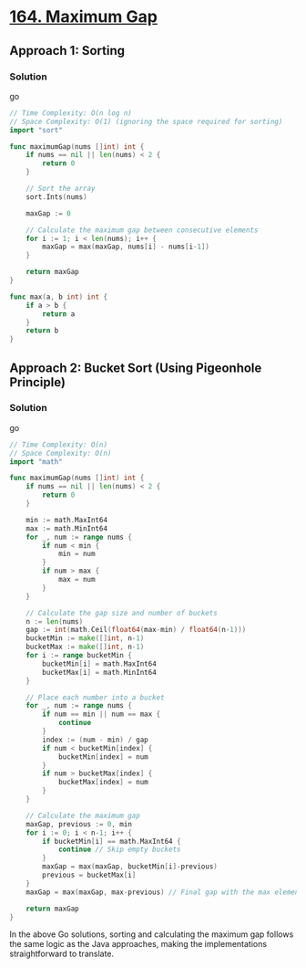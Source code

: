 # [164. Maximum Gap](https://leetcode.com/problems/maximum-gap/)

## Approach 1: Sorting

### Solution
go
```go
// Time Complexity: O(n log n)
// Space Complexity: O(1) (ignoring the space required for sorting)
import "sort"

func maximumGap(nums []int) int {
    if nums == nil || len(nums) < 2 {
        return 0
    }

    // Sort the array
    sort.Ints(nums)

    maxGap := 0

    // Calculate the maximum gap between consecutive elements
    for i := 1; i < len(nums); i++ {
        maxGap = max(maxGap, nums[i] - nums[i-1])
    }

    return maxGap
}

func max(a, b int) int {
    if a > b {
        return a
    }
    return b
}
```

## Approach 2: Bucket Sort (Using Pigeonhole Principle)

### Solution
go
```go
// Time Complexity: O(n)
// Space Complexity: O(n)
import "math"

func maximumGap(nums []int) int {
    if nums == nil || len(nums) < 2 {
        return 0
    }

    min := math.MaxInt64
    max := math.MinInt64
    for _, num := range nums {
        if num < min {
            min = num
        }
        if num > max {
            max = num
        }
    }

    // Calculate the gap size and number of buckets
    n := len(nums)
    gap := int(math.Ceil(float64(max-min) / float64(n-1)))
    bucketMin := make([]int, n-1)
    bucketMax := make([]int, n-1)
    for i := range bucketMin {
        bucketMin[i] = math.MaxInt64
        bucketMax[i] = math.MinInt64
    }

    // Place each number into a bucket
    for _, num := range nums {
        if num == min || num == max {
            continue
        }
        index := (num - min) / gap
        if num < bucketMin[index] {
            bucketMin[index] = num
        }
        if num > bucketMax[index] {
            bucketMax[index] = num
        }
    }

    // Calculate the maximum gap
    maxGap, previous := 0, min
    for i := 0; i < n-1; i++ {
        if bucketMin[i] == math.MaxInt64 {
            continue // Skip empty buckets
        }
        maxGap = max(maxGap, bucketMin[i]-previous)
        previous = bucketMax[i]
    }
    maxGap = max(maxGap, max-previous) // Final gap with the max element

    return maxGap
}
```

In the above Go solutions, sorting and calculating the maximum gap follows the same logic as the Java approaches, making the implementations straightforward to translate.

